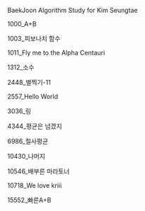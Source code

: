 BaekJoon Algorithm Study for Kim Seungtae

1000_A+B

1003_피보나치 함수

1011_Fly me to the Alpha Centauri

1312_소수

2448_별찍기-11

2557_Hello World

3036_링

4344_평균은 넘겠지

6986_절사평균

10430_나머지

10546_배부른 마라토너

10718_We love kriii

15552_빠른A+B
